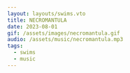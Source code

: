 ```yaml
---
layout: layouts/swims.vto
title: NECROMANTULA
date: 2023-08-01
gif: /assets/images/necromantula.gif
audio: /assets/music/necromantula.mp3
tags:
  - swims
  - music
---
```

